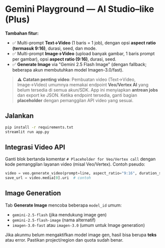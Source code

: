 # Gemini Playground — AI Studio–like (Plus)

**Tambahan fitur:**
- ✅ Multi-prompt **Text→Video** (1 baris = 1 job), dengan opsi **aspect ratio (termasuk 9:16)**, durasi, seed, dan mode.
- ✅ Multi-prompt **Image→Video** (upload banyak gambar, 1 baris prompt per gambar), opsi **aspect ratio (9:16)**, durasi, seed.
- ✅ **Generate Image** via "Gemini 2.5 Flash Image" (dengan fallback; beberapa akun membutuhkan model Imagen-3.0/fast).

> ⚠️ **Catatan penting video**: Pembuatan video (Text→Video, Image→Video) umumnya memakai endpoint **Veo/Vertex AI** yang belum tersedia di semua akun/SDK. App ini menyiapkan **antrean jobs** dan export ke JSON. Ketika endpoint tersedia, ganti bagian **placeholder** dengan pemanggilan API video yang sesuai.

## Jalankan
```bash
pip install -r requirements.txt
streamlit run app.py
```

## Integrasi Video API
Ganti blok bertanda komentar `# Placeholder for Veo/Vertex call` dengan kode pemanggilan layanan video (misal Veo/Vertex). Contoh pseudo:

```python
video = veo.generate_video(prompt=line, aspect_ratio="9:16", duration_seconds=8, mode="preview", seed=seed)
save_url = video.media[0].uri  # contoh
```

## Image Generation
Tab **Generate Image** mencoba beberapa `model_id` umum:
- `gemini-2.5-flash` (jika mendukung image gen)
- `gemini-2.5-flash-image` (nama alternatif)
- `imagen-3.0-fast` atau `imagen-3.0` (umum untuk Image generation)

Jika akunmu belum mengaktifkan model image gen, hasil bisa berupa **teks** atau error. Pastikan project/region dan quota sudah benar.